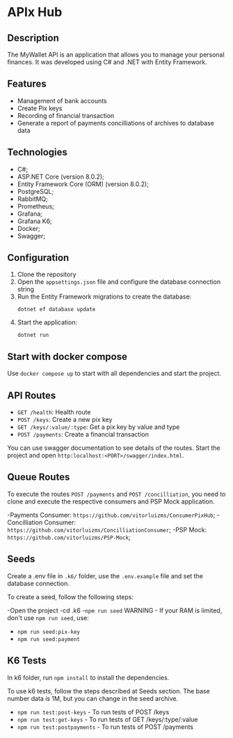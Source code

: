 # APIx Hub

## Description

The MyWallet API is an application that allows you to manage your personal finances. It was developed using C# and .NET with Entity Framework.

## Features

- Management of bank accounts
- Create Pix keys
- Recording of financial transaction
- Generate a report of payments concilliations of archives to database data

## Technologies

- C#;
- ASP.NET Core (version 8.0.2);
- Entity Framework Core (ORM) (version 8.0.2);
- PostgreSQL;
- RabbitMQ;
- Prometheus;
- Grafana;
- Grafana K6;
- Docker;
- Swagger;

## Configuration

1. Clone the repository
2. Open the `appsettings.json` file and configure the database connection string
3. Run the Entity Framework migrations to create the database:
   ```
   dotnet ef database update
   ```
4. Start the application:
   ```
   dotnet run
   ```

## Start with docker compose

Use `docker compose up` to start with all dependencies and start the project.

## API Routes

- `GET /health`: Health route
- `POST /keys`: Create a new pix key
- `GET /keys/:value/:type`: Get a pix key by value and type
- `POST /payments`: Create a financial transaction

You can use swagger documentation to see details of the routes.
Start the project and open `http:localhost:<PORT>/swagger/index.html`.

## Queue Routes

To execute the routes `POST /payments` and `POST /concilliation`, you need to clone and execute the respective consumers and PSP Mock application.

-Payments Consumer: `https://github.com/vitorluizms/ConsumerPixHub`;
-Concilliation Consumer: `https://github.com/vitorluizms/ConcilliationConsumer`;
-PSP Mock: `https://github.com/vitorluizms/PSP-Mock`;

## Seeds

Create a .env file in `.k6/` folder, use the `.env.example` file and set the database connection.

To create a seed, follow the following steps:

-Open the project
-cd .k6 -`npm run seed`
WARNING - If your RAM is limited, don't use `npm run seed`, use:

- `npm run seed:pix-key`
- `npm run seed:payment`

## K6 Tests

In k6 folder, run `npm install` to install the dependencies.

To use k6 tests, follow the steps described at Seeds section. The base number data is 1M, but you can change in the seed archive.

- `npm run test:post-keys` - To run tests of POST /keys
- `npm run test:get-keys` - To run tests of GET /keys/:type/:value
- `npm run test:postpayments` - To run tests of POST /payments